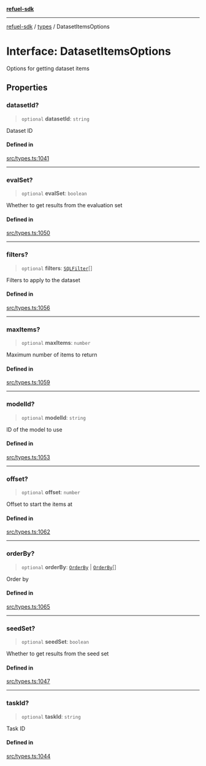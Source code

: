 [**refuel-sdk**](../../README.md)

***

[refuel-sdk](../../modules.md) / [types](../README.md) / DatasetItemsOptions

# Interface: DatasetItemsOptions

Options for getting dataset items

## Properties

### datasetId?

> `optional` **datasetId**: `string`

Dataset ID

#### Defined in

[src/types.ts:1041](https://github.com/refuel-ai/refuel-sdk/blob/4c2ff8dd3473ca3a77a7beb7cac6d4e017c1d0e0/src/types.ts#L1041)

***

### evalSet?

> `optional` **evalSet**: `boolean`

Whether to get results from the evaluation set

#### Defined in

[src/types.ts:1050](https://github.com/refuel-ai/refuel-sdk/blob/4c2ff8dd3473ca3a77a7beb7cac6d4e017c1d0e0/src/types.ts#L1050)

***

### filters?

> `optional` **filters**: [`SQLFilter`](SQLFilter.md)[]

Filters to apply to the dataset

#### Defined in

[src/types.ts:1056](https://github.com/refuel-ai/refuel-sdk/blob/4c2ff8dd3473ca3a77a7beb7cac6d4e017c1d0e0/src/types.ts#L1056)

***

### maxItems?

> `optional` **maxItems**: `number`

Maximum number of items to return

#### Defined in

[src/types.ts:1059](https://github.com/refuel-ai/refuel-sdk/blob/4c2ff8dd3473ca3a77a7beb7cac6d4e017c1d0e0/src/types.ts#L1059)

***

### modelId?

> `optional` **modelId**: `string`

ID of the model to use

#### Defined in

[src/types.ts:1053](https://github.com/refuel-ai/refuel-sdk/blob/4c2ff8dd3473ca3a77a7beb7cac6d4e017c1d0e0/src/types.ts#L1053)

***

### offset?

> `optional` **offset**: `number`

Offset to start the items at

#### Defined in

[src/types.ts:1062](https://github.com/refuel-ai/refuel-sdk/blob/4c2ff8dd3473ca3a77a7beb7cac6d4e017c1d0e0/src/types.ts#L1062)

***

### orderBy?

> `optional` **orderBy**: [`OrderBy`](OrderBy.md) \| [`OrderBy`](OrderBy.md)[]

Order by

#### Defined in

[src/types.ts:1065](https://github.com/refuel-ai/refuel-sdk/blob/4c2ff8dd3473ca3a77a7beb7cac6d4e017c1d0e0/src/types.ts#L1065)

***

### seedSet?

> `optional` **seedSet**: `boolean`

Whether to get results from the seed set

#### Defined in

[src/types.ts:1047](https://github.com/refuel-ai/refuel-sdk/blob/4c2ff8dd3473ca3a77a7beb7cac6d4e017c1d0e0/src/types.ts#L1047)

***

### taskId?

> `optional` **taskId**: `string`

Task ID

#### Defined in

[src/types.ts:1044](https://github.com/refuel-ai/refuel-sdk/blob/4c2ff8dd3473ca3a77a7beb7cac6d4e017c1d0e0/src/types.ts#L1044)
